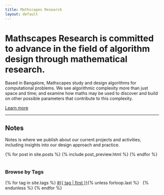 ```yaml
---
title: Mathscapes Research
layout: default
---
```


# Mathscapes Research is committed to advance in the field of algorithm design through mathematical research.

Based in Bangalore, Mathscapes study and design algorithms for computational problems. We see algorithmic complexity more than just space and time; and examine how maths may be used to discover and build on other possible parameters that contribute to this complexity.

[Learn more](about)

<hr/>

## Notes
Notes is where we publish about our current projects and activities, including insights into our design approach and practice.

<div class="posts">
<table style="width=100%">
  {% for post in site.posts %}
    {% include post_preview.html %}
  {% endfor %}
</table>
</div>

### Browse by Tags

<div>
{% for tag in site.tags %}
  <a href="{{ site.baseurl }}/notes/tag/{{ tag | first | downcase }}">#{{ tag | first }}</a>{% unless forloop.last %} &nbsp; {% endunless %}
{% endfor %}
</div>

<!-- ## Authors

<div>
{% for author in site.authors %}
  <a href="{{ author.url }}">{{ author.name }}</a>{% unless forloop.last %} &nbsp; {% endunless %}
{% endfor %}
</div> -->
